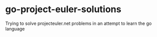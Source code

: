 go-project-euler-solutions
==========================

Trying to solve projecteuler.net problems in an attempt to learn the go language
